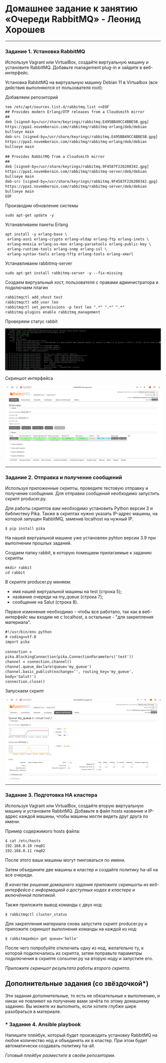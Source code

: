 # Домашнее задание к занятию  «Очереди RabbitMQ» - Леонид Хорошев

---

### Задание 1. Установка RabbitMQ

Используя Vagrant или VirtualBox, создайте виртуальную машину и установите RabbitMQ.
Добавьте management plug-in и зайдите в веб-интерфейс.

Установка RabbitMQ на виртуальную машину Debian 11 в Virtualbox (все действия выполняются от пользователя root):

Добавляем репозиторий

```
tee /etc/apt/sources.list.d/rabbitmq.list <<EOF
## Provides modern Erlang/OTP releases from a Cloudsmith mirror
##
deb [signed-by=/usr/share/keyrings/rabbitmq.E495BB49CC4BBE5B.gpg] https://ppa1.novemberain.com/rabbitmq/rabbitmq-erlang/deb/debian bullseye main
deb-src [signed-by=/usr/share/keyrings/rabbitmq.E495BB49CC4BBE5B.gpg] https://ppa1.novemberain.com/rabbitmq/rabbitmq-erlang/deb/debian bullseye main

## Provides RabbitMQ from a Cloudsmith mirror
##
deb [signed-by=/usr/share/keyrings/rabbitmq.9F4587F226208342.gpg] https://ppa1.novemberain.com/rabbitmq/rabbitmq-server/deb/debian bullseye main
deb-src [signed-by=/usr/share/keyrings/rabbitmq.9F4587F226208342.gpg] https://ppa1.novemberain.com/rabbitmq/rabbitmq-server/deb/debian bullseye main
EOF
```

Производим обновление системы

```
sudo apt-get update -y
```

Устанавливаем пакеты Erlang 

```
apt install -y erlang-base \
 erlang-asn1 erlang-crypto erlang-eldap erlang-ftp erlang-inets \
 erlang-mnesia erlang-os-mon erlang-parsetools erlang-public-key \
 erlang-runtime-tools erlang-snmp erlang-ssl \
 erlang-syntax-tools erlang-tftp erlang-tools erlang-xmerl
```

Устанавливаем rabbitmq-server

```
sudo apt-get install rabbitmq-server -y --fix-missing
```

Создаем виртуальный хост, пользователя с правами администратора и подключаем плагин

```
rabbitmqctl add_vhost test
rabbitmqctl add_user leo
rabbitmqctl set_permissions -p test leo ".*" ".*" ".*"
rabbitmq-plugins enable rabbitmq_management
```

Проверяем статус rabbit

![Alt text](https://github.com/LeonidKhoroshev/databases/blob/main/rabbit/rabbit1.1.png)

Скриншот интерфейса

![Alt text](https://github.com/LeonidKhoroshev/databases/blob/main/rabbit/rabbit1.2.png)

---

### Задание 2. Отправка и получение сообщений

Используя приложенные скрипты, проведите тестовую отправку и получение сообщения.
Для отправки сообщений необходимо запустить скрипт producer.py.

Для работы скриптов вам необходимо установить Python версии 3 и библиотеку Pika.
Также в скриптах нужно указать IP-адрес машины, на которой запущен RabbitMQ, заменив localhost на нужный IP.

```shell script
$ pip install pika
```

На нашей виртуальной машине уже установлен pyhton версии 3.9 при выполнении прошлых заданий.

Создаем папку rabbit, в которую помещаем прилагаемые к заданию скрипты

```
mkdir rabbit
cd rabbit
```

В скрипте producer.py меняем:
- имя нашей виртуальной машины на test (строка 5);
- название очереди на my_queue (строка 7);
- сообщение на Salut (строка 8).

Первое изменение необходимо - чтобы все работало, так как в веб-интерфейс мы входим не с localhost, а остальные - "для закрепления материала".

```
#!/usr/bin/env python
# coding=utf-8
import pika

connection = pika.BlockingConnection(pika.ConnectionParameters('test'))
channel = connection.channel()
channel.queue_declare(queue='my_queue')
channel.basic_publish(exchange='', routing_key='my_queue', body='Salut!')
connection.close()
```
Запускаем скрипт

![Alt text](https://github.com/LeonidKhoroshev/databases/blob/main/rabbit/rabbit2.1.png)

---

### Задание 3. Подготовка HA кластера

Используя Vagrant или VirtualBox, создайте вторую виртуальную машину и установите RabbitMQ.
Добавьте в файл hosts название и IP-адрес каждой машины, чтобы машины могли видеть друг друга по имени.

Пример содержимого hosts файла:
```shell script
$ cat /etc/hosts
192.168.0.10 rmq01
192.168.0.11 rmq02
```
После этого ваши машины могут пинговаться по имени.

Затем объедините две машины в кластер и создайте политику ha-all на все очереди.

*В качестве решения домашнего задания приложите скриншоты из веб-интерфейса с информацией о доступных нодах в кластере и включённой политикой.*

Также приложите вывод команды с двух нод:

```shell script
$ rabbitmqctl cluster_status
```

Для закрепления материала снова запустите скрипт producer.py и приложите скриншот выполнения команды на каждой из нод:

```shell script
$ rabbitmqadmin get queue='hello'
```

После чего попробуйте отключить одну из нод, желательно ту, к которой подключались из скрипта, затем поправьте параметры подключения в скрипте consumer.py на вторую ноду и запустите его.

*Приложите скриншот результата работы второго скрипта.*


## Дополнительные задания (со звёздочкой*)
Эти задания дополнительные, то есть не обязательные к выполнению, и никак не повлияют на получение вами зачёта по этому домашнему заданию. Вы можете их выполнить, если хотите глубже шире разобраться в материале.

### * Задание 4. Ansible playbook

Напишите плейбук, который будет производить установку RabbitMQ на любое количество нод и объединять их в кластер.
При этом будет автоматически создавать политику ha-all.

*Готовый плейбук разместите в своём репозитории.*

